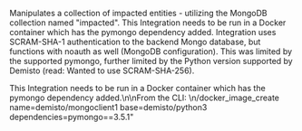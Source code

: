 Manipulates a collection of impacted entities - utilizing the
 MongoDB collection named "impacted". This Integration needs
 to be run in a Docker container which has the pymongo
  dependency added. Integration uses SCRAM-SHA-1
  authentication to the backend Mongo database, but
  functions with noauth as well (MongoDB configuration).
  This was limited by the supported pymongo, further
  limited by the Python version supported by Demisto
  (read: Wanted to use SCRAM-SHA-256).
  
 This Integration needs to be run in a Docker container
 which has the pymongo dependency added.\n\nFrom the 
 CLI: \n/docker_image_create name=demisto/mongoclient1 
 base=demisto/python3 dependencies=pymongo==3.5.1"